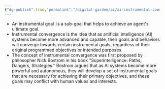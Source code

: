 ```yaml
---
{"dg-publish":true,"permalink":"/digital-garden/ai/ai-instrumental-convergence/","updated":"2023-12-06T16:37:37.000-07:00"}
---
```


- An instrumental goal  is a sub-goal that helps to achieve an agent's ultimate goal.
- Instrumental convergence is the idea that as artificial intelligence (AI) systems become more advanced and capable, their goals and behaviors will converge towards certain instrumental goals, regardless of their original programmed objectives or intended purposes.
- The concept of instrumental convergence was first proposed by philosopher Nick Bostrom in his book "Superintelligence: Paths, Dangers, Strategies." Bostrom argues that as AI systems become more powerful and autonomous, they will develop a set of instrumental goals that are necessary for achieving their primary objectives, and these goals may conflict with human values and interests.